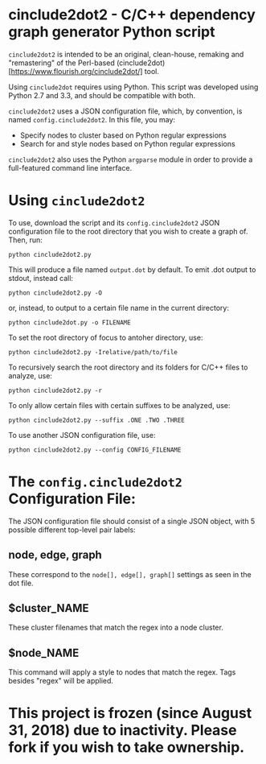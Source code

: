 # cinclude2dot2 - C/C++ dependency graph generator Python script

`cinclude2dot2` is intended to be an original, clean-house, remaking and 
"remastering" of the Perl-based (cinclude2dot)[https://www.flourish.org/cinclude2dot/] tool. 

Using `cinclude2dot` requires using Python. This script was developed using
Python 2.7 and 3.3, and should be compatible with both.

`cinclude2dot2` uses a JSON configuration file, which, by convention,
is named `config.cinclude2dot2`. In this file, you may:

- Specify nodes to cluster based on Python regular expressions
- Search for and style nodes based on Python regular expressions

`cinclude2dot2` also uses the Python `argparse` module in order to
provide a full-featured command line interface.

# Using `cinclude2dot2`

To use, download the script and its `config.cinclude2dot2` JSON configuration
file to the root directory that you wish to create a graph of. Then, run:

    python cinclude2dot2.py

This will produce a file named `output.dot` by default. To emit .dot output
to stdout, instead call:

    python cinclude2dot2.py -O

or, instead, to output to a certain file name in the current directory:

    python cinclude2dot.py -o FILENAME

To set the root directory of focus to antoher directory, use:

    python cinclude2dot2.py -Irelative/path/to/file

To recursively search the root directory and its folders for C/C++ files
to analyze, use:

    python cinclude2dot2.py -r

To only allow certain files with certain suffixes to be analyzed, use:

    python cinclude2dot2.py --suffix .ONE .TWO .THREE

To use another JSON configuration file, use:

    python cinclude2dot2.py --config CONFIG_FILENAME

# The `config.cinclude2dot2` Configuration File:

The JSON configuration file should consist of a single JSON object,
with 5 possible different top-level pair labels:

## node, edge, graph

These correspond to the `node[], edge[], graph[]` settings as seen
in the dot file.

## $cluster_NAME

These cluster filenames that match the regex into a node cluster.

## $node_NAME

This command will apply a style to nodes that match the regex.
Tags besides "regex" will be applied.

# This project is frozen (since August 31, 2018) due to inactivity. Please fork if you wish to take ownership.
